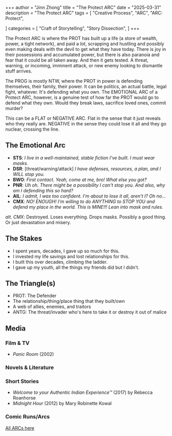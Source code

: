 +++
author = "Jinn Zhong"
title = "The Protect ARC"
date = "2025-03-31"
description = "The Protect ARC"
tags = [
   "Creative Process",
   "ARC",
   "ARC: Protect",

]
categories = [
   "Craft of Storytelling",
   "Story Dissection",
]
+++

The Protect ARC is where the PROT has built up a life (a store of wealth, power, a tight network), and paid a _lot_, scrapping and hustling and possibly even making deals with the devil to get what they have today. There is joy in their possessions and accumulated power, but there is also paranoia and fear that it could be all taken away. And then it gets tested. A threat, warning, or incoming, imminent attack, or new enemy looking to dismantle stuff arrives.

The PROG is mostly NTW, where the PROT in power is defending themselves, their family, their power. It can be politics, an actual battle, legal fight, whatever. It's defending what you own. The EMOTIONAL ARC of a Protect ARC, however, is a genuine test of how far the PROT would go to defend what they own. Would they break laws, sacrifice loved ones, commit murder?

This can be a FLAT or NEGATIVE ARC. Flat in the sense that it just reveals who they really are. NEGATIVE in the sense they could lose it all and they go nuclear, crossing the line.


## The Emotional Arc

* **STS**: _I live in a well-maintained, stable fiction I've built. I must wear masks._
* **DSR**: [threat/warning/attack] _I have defenses, resources, a plan, and I WILL stop you._
* **BWO**: _First contact. Yeah, come at me, bro! What else you got?_
* **PNR**: _Uh oh. There might be a possibility I can't stop you. And also, why am I defending this so hard?_
* **AIL**: _I admit, I was too confident. I'm about to lose it all, aren't I? Oh no..._
* **CMX**: _NO! ENOUGH! I'm willing to do ANYTHING to STOP YOU and defend my place in the world. This is MINE!!! Lean into mask and rules._

_alt. CMX_: Destroyed. Loses everything. Drops masks. Possibly a good thing. Or just devastation and misery.

## The Stakes

* I spent years, decades, I gave up so much for this.
* I invested my life savings and lost relationships for this.
* I built this over decades, climbing the ladder.
* I gave up my youth, all the things my friends did but I didn't.

## The Triangle(s)

* PROT: The Defender
* The relationship/thing/place thing that they built/own
* A web of allies, enemies, and traitors
* ANTG: The threat/invader who's here to take it or destroy it out of malice


## Media

### Film & TV
* _Panic Room_ (2002)


### Novels & Literature



### Short Stories
* _Welcome to your Authentic Indian Experience&trade;_ (2017) by Rebecca Roanhorse
* _Midnight Hour_ (2012) by Mary Robinette Kowal

### Comic Runs/Arcs



[All ARCs here](https://journal.jinnzhong.com/tags/arc)
